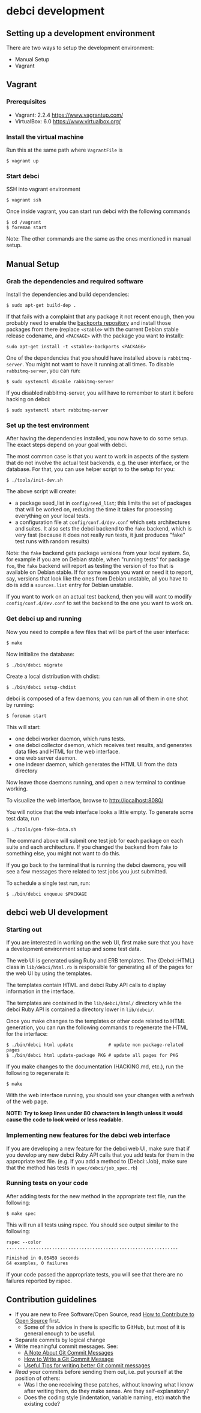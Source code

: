 # debci development

## Setting up a development environment

There are two ways to setup the development environment:

* Manual Setup
* Vagrant

## Vagrant

### Prerequisites

* Vagrant: 2.2.4 https://www.vagrantup.com/
* VirtualBox: 6.0 https://www.virtualbox.org/

### Install the virtual machine

Run this at the same path where `VagrantFile` is

```
$ vagrant up
```

### Start debci

SSH into vagrant environment

```
$ vagrant ssh
```

Once inside vagrant, you can start run debci with the following commands

```
$ cd /vagrant
$ foreman start
```

Note: The other commands are the same as the ones mentioned in manual setup.

## Manual Setup
### Grab the dependencies and required software

Install the dependencies and build dependencies:

```
$ sudo apt-get build-dep .
```

If that fails with a complaint that any package it not recent enough, then you
probably need to enable the [backports repository](https://backports.debian.org/)
and install those packages from there (replace `<stable>` with the current
Debian stable release codename, and `<PACKAGE>` with the package you want to
install):

```
sudo apt-get install -t <stable>-backports <PACKAGE>
```

One of the dependencies that you should have installed above is
`rabbitmq-server`. You might not want to have it running at all times. To
disable `rabbitmq-server`, you can run:

```
$ sudo systemctl disable rabbitmq-server
```

If you disabled rabbitmq-server, you will have to remember to start it before
hacking on debci:

```
$ sudo systemctl start rabbitmq-server
```

### Set up the test environment

After having the dependencies installed, you now have to do some setup. The
exact steps depend on your goal with debci.

The most common case is that you want to work in aspects of the system that do
not involve the actual test backends, e.g. the user interface, or the database.
For that, you can use helper script to to the setup for you:

    $ ./tools/init-dev.sh

The above script will create:

* a package seed_list in `config/seed_list`; this limits the set of packages
   that will be worked on, reducing the time it takes for processing everything
   on your local tests.
* a configuration file at `config/conf.d/dev.conf` which sets architectures and
  suites. It also sets the debci backend to the `fake` backend, which is very
  fast (because it does not really run tests, it just produces "fake" test runs
  with random results)

Note: the `fake` backend gets package versions from your local system. So, for
example if you are on Debian stable, when "running tests" for package `foo`,
the `fake` backend will report as testing the version of `foo` that is
available on Debian stable. If for some reason you want or need it to report,
say, versions that look like the ones from Debian unstable, all you have to do
is add a `sources.list` entry for Debian unstable.

If you want to work on an actual test backend, then you will want to modify
`config/conf.d/dev.conf` to set the backend to the one you want to work on.

### Get debci up and running

Now you need to compile a few files that will be part of the user interface:

```
$ make
```

Now initialize the database:

```
$ ./bin/debci migrate
```

Create a local distribution with chdist:

```
$ ./bin/debci setup-chdist
```

debci is composed of a few daemons; you can run all of them in one shot by
running:

```
$ foreman start
```

This will start:

- one debci worker daemon, which runs tests.
- one debci collector daemon, which receives test results, and generates data files and HTML for the web interface.
- one web server daemon.
- one indexer daemon, which generates the HTML UI from the data directory

Now leave those daemons running, and open a new terminal to continue working.

To visualize the web interface, browse to
[http://localhost:8080/](http://localhost:8080/)

You will notice that the web interface looks a little empty. To generate some
test data, run

    $ ./tools/gen-fake-data.sh

The command above will submit one test job for each package on each suite and
each architecture. If you changed the backend from `fake` to something else,
you might not want to do this.

If you go back to the terminal that is running the debci daemons, you will see
a  few messages there related to test jobs you just submitted.

To schedule a single test run, run:

```
$ ./bin/debci enqueue $PACKAGE
```

## debci web UI development

### Starting out

If you are interested in working on the web UI, first make sure that you have
a development environment setup and some test data.

The web UI is generated using Ruby and ERB templates. The {Debci::HTML} class
in `lib/debci/html.rb` is responsible for generating all of the pages for the
web UI by using the templates.

The templates contain HTML and debci Ruby API calls to display information
in the interface.

The templates are contained in the `lib/debci/html/` directory while
the debci Ruby API is contained a directory lower in
`lib/debci/`.

Once you make changes to the templates or other code related to HTML
generation, you can run the following commands to regenerate the HTML for the
interface:

    $ ./bin/debci html update             # update non package-related pages
    $ ./bin/debci html update-package PKG # update all pages for PKG

If you make changes to the documentation (HACKING.md, etc.),
run the following to regenerate it:

    $ make

With the web interface running, you should see your changes with a refresh of
the web page.

**NOTE: Try to keep lines under 80 characters in length unless it would cause
the code to look weird or less readable.**

### Implementing new features for the debci web interface

If you are developing a new feature for the debci web UI, make sure that
if you develop any new debci Ruby API calls that you add tests for them in the
appropriate test file. (e.g. If you add a method to {Debci::Job}, make sure
that the method has tests in `spec/debci/job_spec.rb`)

### Running tests on your code

After adding tests for the new method in the appropriate test file, run the
following:

    $ make spec

This will run all tests using rspec. You should see output similar to the
following:

    rspec --color
    ................................................................

    Finished in 0.05459 seconds
    64 examples, 0 failures

If your code passed the appropriate tests, you will see that there
are no failures reported by rspec.

## Contribution guidelines

* If you are new to Free Software/Open Source, read [How to Contribute to Open Source](https://opensource.guide/how-to-contribute/) first.
  * Some of the advice in there is specific to GitHub, but most of it is general enough to be useful.
* Separate commits by logical change
* Write meaningful commit messages. See:
  * [A Note About Git Commit Messages](https://tbaggery.com/2008/04/19/a-note-about-git-commit-messages.html)
  * [How to Write a Git Commit Message](https://chris.beams.io/posts/git-commit/)
  * [Useful Tips for writing better Git commit messages](https://code.likeagirl.io/useful-tips-for-writing-better-git-commit-messages-808770609503)
* _Read_ your commits before sending them out, i.e. put yourself at the position of others:
  * Was I the one receiving these patches, without knowing what I know after writing them, do they make sense. Are they self-explanatory?
  * Does the coding style (indentation, variable naming, etc) match the existing code?
